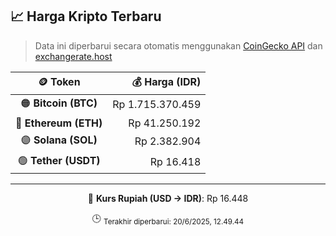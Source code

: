 

<!-- HARGA_KRIPTO -->
## 📈 Harga Kripto Terbaru

> Data ini diperbarui secara otomatis menggunakan [CoinGecko API](https://www.coingecko.com/) dan [exchangerate.host](https://exchangerate.host/)

<div align="center">

| 🪙 Token | 💰 Harga (IDR) |
|:------:|---------------:|
| 🟠 **Bitcoin (BTC)**   | Rp 1.715.370.459 |
| 🔵 **Ethereum (ETH)**  | Rp 41.250.192 |
| 🟣 **Solana (SOL)**    | Rp 2.382.904 |
| 🟢 **Tether (USDT)**   | Rp 16.418 |

---

💱 **Kurs Rupiah (USD → IDR)**: Rp 16.448

🕒 <sub>Terakhir diperbarui: 20/6/2025, 12.49.44</sub>

</div>
<!-- /HARGA_KRIPTO -->